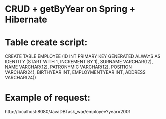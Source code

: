 # CRUD + getByYear on Spring + Hibernate

# Table create script:
CREATE TABLE EMPLOYEE
(ID INT PRIMARY KEY  GENERATED ALWAYS AS IDENTITY
    (START WITH 1, INCREMENT BY 1),
 SURNAME VARCHAR(12),
 NAME VARCHAR(12),
 PATRONYMIC VARCHAR(12),
 POSITION VARCHAR(24),
 BIRTHYEAR INT,
 EMPLOYMENTYEAR INT,
 ADDRESS VARCHAR(24))

# Example of request:
http://localhost:8080/JavaDBTask_war/employee?year=2001
